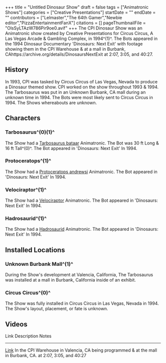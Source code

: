 +++
title = "Untitled Dinosaur Show"
draft = false
tags = ["Animatronic Shows"]
categories = ["Creative Presentations"]
startDate = ""
endDate = ""
contributors = ["Lelmaster","The 64th Gamer","Newbie editor","PizzaEntertainmentFanX"]
citations = []
pageThumbnailFile = "OlsSyLTAzW786Pir9oe0.avif"
+++
The CPI Dinosaur Show was an Animatronic show created by Creative Presentations for Circus Circus, A Las Vegas Arcade & Gambling Complex, in 1994^(1)^.
The Bots appeared in the 1994 Dinosaur Documentary 'Dinosaurs: Next Exit' with footage showing them in the CPI Warehouse & at a mall in Burbank, CAhttps://archive.org/details/DinosaursNextExit at 2:07, 3:05, and 40:27.

## History

In 1993, CPI was tasked by Circus Circus of Las Vegas, Nevada to produce a Dinosaur themed show. CPI worked on the show throughout 1993 & 1994. The Tarbosaurus was put in an Unknown Burbank, CA mall during an unknown time in 1994. The Bots were most likely sent to Circus Circus in 1994. The Shows whereabouts are unknown.

## Characters

### Tarbosaurus^(0)(1)^

The Show had a [Tarbosaurus bataar](https://en.wikipedia.org/wiki/Tarbosaurus) Animatronic. The Bot was 30 ft Long & 16 ft Tall^(0)^. The Bot appeared in 'Dinosaurs: Next Exit' In 1994.

### Protoceratops^(1)^

The Show had a [Protoceratops andrewsi](https://en.wikipedia.org/wiki/Protoceratops) Animatronic. The Bot appeared in 'Dinosaurs: Next Exit' In 1994.

### Velociraptor^(1)^

The Show had a [Velociraptor](https://en.wikipedia.org/wiki/Velociraptor) Animatronic. The Bot appeared in 'Dinosaurs: Next Exit' In 1994.

### Hadrosaurid^(1)^

The Show had a [Hadrosaurid](https://en.wikipedia.org/wiki/Hadrosauridae) Animatronic. The Bot appeared in 'Dinosaurs: Next Exit' In 1994.

## Installed Locations

### Unknown Burbank Mall^(1)^

During the Show's development at Valencia, California, The Tarbosaurus was installed at a mall in Burbank, California inside of an exhibit.

### Circus Circus^(0)^

The Show was fully installed in Circus Circus in Las Vegas, Nevada in 1994. The Show's layout, placement, or fate is unknown.

## Videos

  Link                                                    Description                                                                           Notes
  ------------------------------------------------------- ------------------------------------------------------------------------------------- --------------------------
  [Link](https://archive.org/details/DinosaursNextExit)   In the CPI Warehouse in Valencia, CA being programmed & at the mall in Burbank, CA.   at 2:07, 3:05, and 40:27
